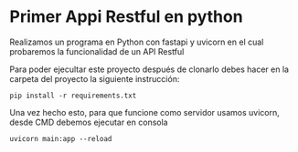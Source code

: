 # Primer Appi Restful en python

Realizamos un programa en Python con fastapi y uvicorn en el cual probaremos la funcionalidad de un API Restful

Para poder ejecultar este proyecto después de clonarlo debes hacer en la carpeta del proyecto la siguiente instrucción:

```
pip install -r requirements.txt
```

Una vez hecho esto, para que funcione como servidor usamos uvicorn, desde CMD debemos ejecutar en consola

```
uvicorn main:app --reload 
